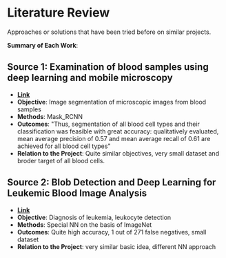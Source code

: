 # Literature Review

Approaches or solutions that have been tried before on similar projects.

**Summary of Each Work**:

## Source 1: Examination of blood samples using deep learning and mobile microscopy

- **[Link](https://bmcbioinformatics.biomedcentral.com/articles/10.1186/s12859-022-04602-4)**
- **Objective**:
Image segmentation of microscopic images from blood samples
- **Methods**:
Mask_RCNN
- **Outcomes**:
"Thus, segmentation of all blood cell types and their classification was feasible with great accuracy: qualitatively evaluated, mean average precision of 0.57 and mean average recall of 0.61 are achieved for all blood cell types"
- **Relation to the Project**:
Quite similar objectives, very small dataset and broder target of all blood cells.

## Source 2: Blob Detection and Deep Learning for Leukemic Blood Image Analysis

- **[Link](https://www.mdpi.com/2076-3417/10/3/1176)**
- **Objective**:
Diagnosis of leukemia, leukocyte detection
- **Methods**:
Special NN on the basis of ImageNet
- **Outcomes**:
Quite high accuracy, 1 out of 271 false negatives, small dataset
- **Relation to the Project**:
very similar basic idea, different NN approach
